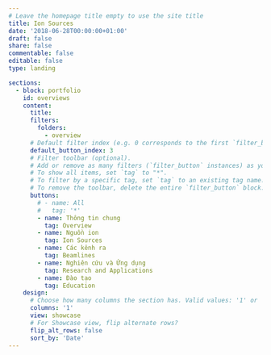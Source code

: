 ```yaml
---
# Leave the homepage title empty to use the site title
title: Ion Sources
date: '2018-06-28T00:00:00+01:00'
draft: false
share: false
commentable: false
editable: false
type: landing

sections:
  - block: portfolio
    id: overviews
    content:
      title: 
      filters:
        folders:
          - overview
      # Default filter index (e.g. 0 corresponds to the first `filter_button` instance below).
      default_button_index: 3
      # Filter toolbar (optional).
      # Add or remove as many filters (`filter_button` instances) as you like.
      # To show all items, set `tag` to "*".
      # To filter by a specific tag, set `tag` to an existing tag name.
      # To remove the toolbar, delete the entire `filter_button` block.
      buttons:
        # - name: All
        #   tag: '*'
        - name: Thông tin chung
          tag: Overview
        - name: Nguồn ion
          tag: Ion Sources
        - name: Các kênh ra
          tag: Beamlines
        - name: Nghiên cứu và Ứng dụng
          tag: Research and Applications
        - name: Đào tạo
          tag: Education
    design:
      # Choose how many columns the section has. Valid values: '1' or '2'.
      columns: '1'
      view: showcase
      # For Showcase view, flip alternate rows?
      flip_alt_rows: false
      sort_by: 'Date'
---
```


